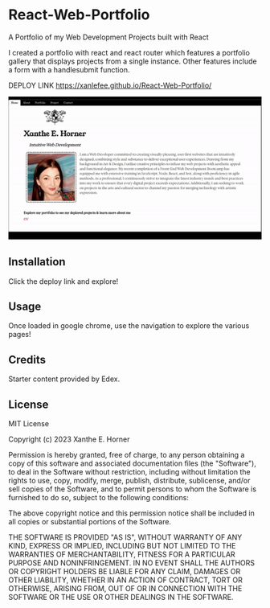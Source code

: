 # React-Web-Portfolio
A Portfolio of my Web Development Projects built with React

I created a portfolio with react and react router which features a portfolio gallery that displays projects from a single instance. Other features include a form with a handlesubmit function.

DEPLOY LINK
https://xanlefee.github.io/React-Web-Portfolio/



<img src="./assets/Portfolioreactgif.gif" width="600" />



## Installation

Click the deploy link and explore!

## Usage 

Once loaded in google chrome, use the navigation to explore the various pages!



## Credits

Starter content provided by Edex.


## License
MIT License

Copyright (c) 2023 Xanthe E. Horner

Permission is hereby granted, free of charge, to any person obtaining a copy
of this software and associated documentation files (the "Software"), to deal
in the Software without restriction, including without limitation the rights
to use, copy, modify, merge, publish, distribute, sublicense, and/or sell
copies of the Software, and to permit persons to whom the Software is
furnished to do so, subject to the following conditions:

The above copyright notice and this permission notice shall be included in all
copies or substantial portions of the Software.

THE SOFTWARE IS PROVIDED "AS IS", WITHOUT WARRANTY OF ANY KIND, EXPRESS OR
IMPLIED, INCLUDING BUT NOT LIMITED TO THE WARRANTIES OF MERCHANTABILITY,
FITNESS FOR A PARTICULAR PURPOSE AND NONINFRINGEMENT. IN NO EVENT SHALL THE
AUTHORS OR COPYRIGHT HOLDERS BE LIABLE FOR ANY CLAIM, DAMAGES OR OTHER
LIABILITY, WHETHER IN AN ACTION OF CONTRACT, TORT OR OTHERWISE, ARISING FROM,
OUT OF OR IN CONNECTION WITH THE SOFTWARE OR THE USE OR OTHER DEALINGS IN THE
SOFTWARE.

